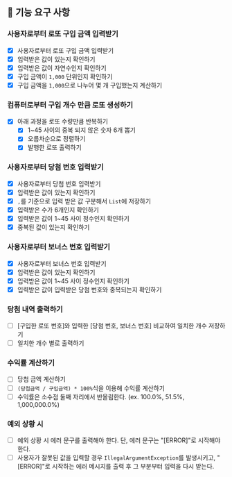 ## 🚀 기능 요구 사항

### 사용자로부터 로또 구입 금액 입력받기

- [X] 사용자로부터 로또 구입 금액 입력받기
- [X] 입력받은 값이 있는지 확인하기
- [X] 입력받은 값이 자연수인지 확인하기
- [X] 구입 금액이 `1,000` 단위인지 확인하기
- [X] 구입 금액을 `1,000`으로 나누어 몇 개 구입했는지 계산하기

### 컴퓨터로부터 구입 개수 만큼 로또 생성하기

- [X] 아래 과정을 로또 수량만큼 반복하기
    - [X] 1~45 사이의 중복 되지 않은 숫자 6개 뽑기
    - [X] 오름차순으로 정렬하기
    - [X] 발행한 로또 출력하기

### 사용자로부터 당첨 번호 입력받기

- [X] 사용자로부터 당첨 번호 입력받기
- [X] 입력받은 값이 있는지 확인하기
- [X] `,`를 기준으로 입력 받은 값 구분해서 `List`에 저장하기
- [X] 입력받은 수가 6개인지 확인하기
- [X] 입력받은 값이 1~45 사이 정수인지 확인하기
- [X] 중복된 값이 있는지 확인하기

### 사용자로부터 보너스 번호 입력받기

- [X] 사용자로부터 보너스 번호 입력받기
- [X] 입력받은 값이 있는지 확인하기
- [X] 입력받은 값이 1~45 사이 정수인지 확인하기
- [X] 입력받은 값이 입력받은 당첨 번호와 중복되는지 확인하기

### 당첨 내역 출력하기

- [ ] [구입한 로또 번호]와 입력한 [당첨 번호, 보너스 번호] 비교하여 일치한 개수 저장하기
- [ ] 일치한 개수 별로 출력하기

### 수익률 계산하기

- [ ] 당첨 금액 계산하기
- [ ] `(당첨금액 / 구입금액) * 100%`식을 이용해 수익률 계산하기
- [ ] 수익률은 소수점 둘째 자리에서 반올림한다. (ex. 100.0%, 51.5%, 1,000,000.0%)

### 예외 상황 시

- [ ] 예외 상황 시 에러 문구를 출력해야 한다. 단, 에러 문구는 "[ERROR]"로 시작해야 한다.
- [ ] 사용자가 잘못된 값을 입력할 경우 `IllegalArgumentException`를 발생시키고, "[ERROR]"로 시작하는 에러 메시지를 출력 후 그 부분부터 입력을 다시 받는다.